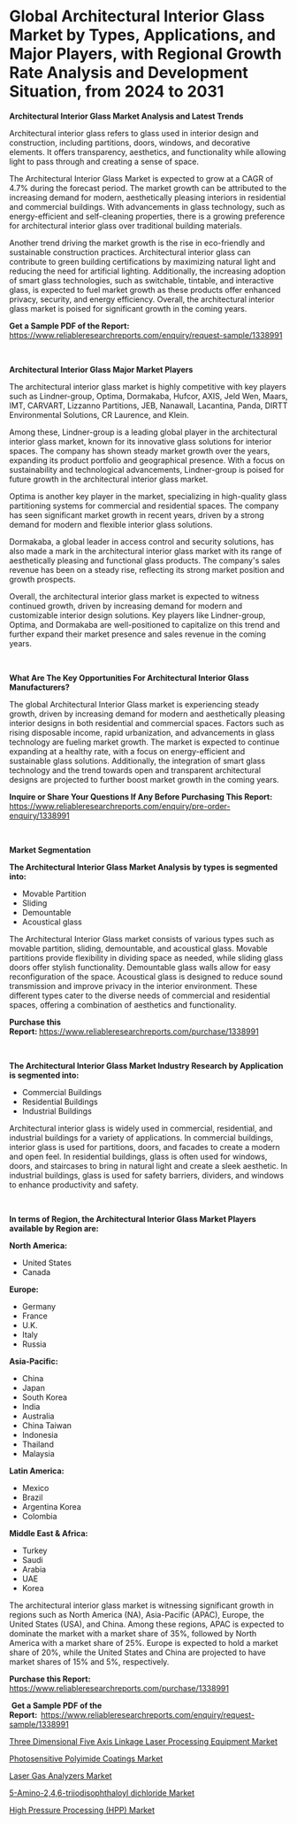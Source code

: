 <p><h1>Global Architectural Interior Glass Market by Types, Applications, and Major Players, with Regional Growth Rate Analysis and Development Situation, from 2024 to 2031</h1></p><p><strong>Architectural Interior Glass Market Analysis and Latest Trends</strong></p>
<p><p>Architectural interior glass refers to glass used in interior design and construction, including partitions, doors, windows, and decorative elements. It offers transparency, aesthetics, and functionality while allowing light to pass through and creating a sense of space.</p><p>The Architectural Interior Glass Market is expected to grow at a CAGR of 4.7% during the forecast period. The market growth can be attributed to the increasing demand for modern, aesthetically pleasing interiors in residential and commercial buildings. With advancements in glass technology, such as energy-efficient and self-cleaning properties, there is a growing preference for architectural interior glass over traditional building materials.</p><p>Another trend driving the market growth is the rise in eco-friendly and sustainable construction practices. Architectural interior glass can contribute to green building certifications by maximizing natural light and reducing the need for artificial lighting. Additionally, the increasing adoption of smart glass technologies, such as switchable, tintable, and interactive glass, is expected to fuel market growth as these products offer enhanced privacy, security, and energy efficiency. Overall, the architectural interior glass market is poised for significant growth in the coming years.</p></p>
<p><strong>Get a Sample PDF of the Report:&nbsp;</strong> <a href="https://www.reliableresearchreports.com/enquiry/request-sample/1338991">https://www.reliableresearchreports.com/enquiry/request-sample/1338991</a></p>
<p>&nbsp;</p>
<p><strong>Architectural Interior Glass Major Market Players</strong></p>
<p><p>The architectural interior glass market is highly competitive with key players such as Lindner-group, Optima, Dormakaba, Hufcor, AXIS, Jeld Wen, Maars, IMT, CARVART, Lizzanno Partitions, JEB, Nanawall, Lacantina, Panda, DIRTT Environmental Solutions, CR Laurence, and Klein. </p><p>Among these, Lindner-group is a leading global player in the architectural interior glass market, known for its innovative glass solutions for interior spaces. The company has shown steady market growth over the years, expanding its product portfolio and geographical presence. With a focus on sustainability and technological advancements, Lindner-group is poised for future growth in the architectural interior glass market.</p><p>Optima is another key player in the market, specializing in high-quality glass partitioning systems for commercial and residential spaces. The company has seen significant market growth in recent years, driven by a strong demand for modern and flexible interior glass solutions.</p><p>Dormakaba, a global leader in access control and security solutions, has also made a mark in the architectural interior glass market with its range of aesthetically pleasing and functional glass products. The company's sales revenue has been on a steady rise, reflecting its strong market position and growth prospects.</p><p>Overall, the architectural interior glass market is expected to witness continued growth, driven by increasing demand for modern and customizable interior design solutions. Key players like Lindner-group, Optima, and Dormakaba are well-positioned to capitalize on this trend and further expand their market presence and sales revenue in the coming years.</p></p>
<p>&nbsp;</p>
<p><strong>What Are The Key Opportunities For Architectural Interior Glass Manufacturers?</strong></p>
<p><p>The global Architectural Interior Glass market is experiencing steady growth, driven by increasing demand for modern and aesthetically pleasing interior designs in both residential and commercial spaces. Factors such as rising disposable income, rapid urbanization, and advancements in glass technology are fueling market growth. The market is expected to continue expanding at a healthy rate, with a focus on energy-efficient and sustainable glass solutions. Additionally, the integration of smart glass technology and the trend towards open and transparent architectural designs are projected to further boost market growth in the coming years.</p></p>
<p><strong>Inquire or Share Your Questions If Any Before Purchasing This Report:</strong> <a href="https://www.reliableresearchreports.com/enquiry/pre-order-enquiry/1338991">https://www.reliableresearchreports.com/enquiry/pre-order-enquiry/1338991</a></p>
<p>&nbsp;</p>
<p><strong>Market Segmentation</strong></p>
<p><strong>The Architectural Interior Glass Market Analysis by types is segmented into:</strong></p>
<p><ul><li>Movable Partition</li><li>Sliding</li><li>Demountable</li><li>Acoustical glass</li></ul></p>
<p><p>The Architectural Interior Glass market consists of various types such as movable partition, sliding, demountable, and acoustical glass. Movable partitions provide flexibility in dividing space as needed, while sliding glass doors offer stylish functionality. Demountable glass walls allow for easy reconfiguration of the space. Acoustical glass is designed to reduce sound transmission and improve privacy in the interior environment. These different types cater to the diverse needs of commercial and residential spaces, offering a combination of aesthetics and functionality.</p></p>
<p><strong>Purchase this Report:&nbsp;</strong><a href="https://www.reliableresearchreports.com/purchase/1338991">https://www.reliableresearchreports.com/purchase/1338991</a></p>
<p>&nbsp;</p>
<p><strong>The Architectural Interior Glass Market Industry Research by Application is segmented into:</strong></p>
<p><ul><li>Commercial Buildings</li><li>Residential Buildings</li><li>Industrial Buildings</li></ul></p>
<p><p>Architectural interior glass is widely used in commercial, residential, and industrial buildings for a variety of applications. In commercial buildings, interior glass is used for partitions, doors, and facades to create a modern and open feel. In residential buildings, glass is often used for windows, doors, and staircases to bring in natural light and create a sleek aesthetic. In industrial buildings, glass is used for safety barriers, dividers, and windows to enhance productivity and safety.</p></p>
<p>&nbsp;</p>
<p><strong>In terms of Region, the Architectural Interior Glass Market Players available by Region are:</strong></p>
<p>
    <p> <strong> North America: </strong>
        <ul>
            <li>United States</li>
            <li>Canada</li>
        </ul>
        </p> 
    <p> <strong> Europe: </strong>
        <ul>
            <li>Germany</li>
            <li>France</li>
            <li>U.K.</li>
            <li>Italy</li>
            <li>Russia</li>
        </ul>
        </p> 
    <p> <strong> Asia-Pacific: </strong>
        <ul>
            <li>China</li>
            <li>Japan</li>
            <li>South Korea</li>
            <li>India</li>
            <li>Australia</li>
            <li>China Taiwan</li>
            <li>Indonesia</li>
            <li>Thailand</li>
            <li>Malaysia</li>
        </ul>
        </p> 
    <p> <strong> Latin America: </strong>
        <ul>
            <li>Mexico</li>
            <li>Brazil</li>
            <li>Argentina Korea</li>
            <li>Colombia</li>
        </ul>
        </p> 
    <p> <strong> Middle East & Africa: </strong>
        <ul>
            <li>Turkey</li>
            <li>Saudi</li>
            <li>Arabia</li>
            <li>UAE</li>
            <li>Korea</li>
        </ul>
    </p>
    </p>
<p><p>The architectural interior glass market is witnessing significant growth in regions such as North America (NA), Asia-Pacific (APAC), Europe, the United States (USA), and China. Among these regions, APAC is expected to dominate the market with a market share of 35%, followed by North America with a market share of 25%. Europe is expected to hold a market share of 20%, while the United States and China are projected to have market shares of 15% and 5%, respectively.</p></p>
<p><strong>Purchase this Report: </strong><a href="https://www.reliableresearchreports.com/purchase/1338991">https://www.reliableresearchreports.com/purchase/1338991</a></p>
<p>&nbsp;<strong>Get a Sample PDF of the Report:&nbsp;&nbsp;</strong><a href="https://www.reliableresearchreports.com/enquiry/request-sample/1338991">https://www.reliableresearchreports.com/enquiry/request-sample/1338991</a></p>
<p><strong></strong></p>
<p><p><a href="https://github.com/Glendatilghmankmgz0rbhwpy/Market-Research-Report-List-1/blob/main/three-dimensional-five-axis-linkage-laser-processing-equipment-market.md">Three Dimensional Five Axis Linkage Laser Processing Equipment Market</a></p><p><a href="https://github.com/mohamedbakry57/Market-Research-Report-List-2/blob/main/photosensitive-polyimide-coatings-market.md">Photosensitive Polyimide Coatings Market</a></p><p><a href="https://github.com/BryceTownsendr/Market-Research-Report-List-3/blob/main/laser-gas-analyzers-market.md">Laser Gas Analyzers Market</a></p><p><a href="https://github.com/mahnoor2003/Market-Research-Report-List-3/blob/main/5-amino-246-triiodisophthaloyl-dichloride-market.md">5-Amino-2,4,6-triiodisophthaloyl dichloride Market</a></p><p><a href="https://github.com/juancolorado15/Market-Research-Report-List-1/blob/main/high-pressure-processing-hpp-market.md">High Pressure Processing (HPP) Market</a></p></p>
